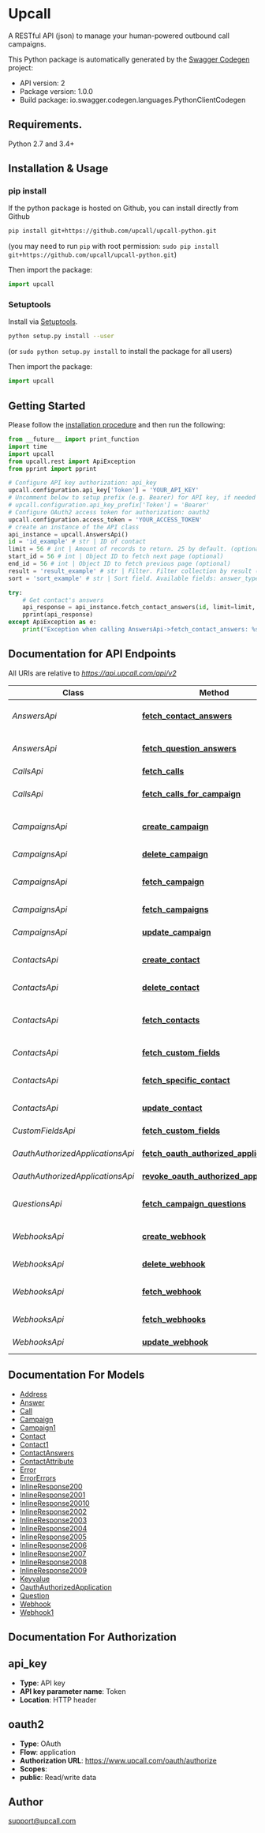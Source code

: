 # Upcall
A RESTful API (json) to manage your human-powered outbound call campaigns.

This Python package is automatically generated by the [Swagger Codegen](https://github.com/swagger-api/swagger-codegen) project:

- API version: 2
- Package version: 1.0.0
- Build package: io.swagger.codegen.languages.PythonClientCodegen

## Requirements.

Python 2.7 and 3.4+

## Installation & Usage
### pip install

If the python package is hosted on Github, you can install directly from Github

```sh
pip install git+https://github.com/upcall/upcall-python.git
```
(you may need to run `pip` with root permission: `sudo pip install git+https://github.com/upcall/upcall-python.git`)

Then import the package:
```python
import upcall 
```

### Setuptools

Install via [Setuptools](http://pypi.python.org/pypi/setuptools).

```sh
python setup.py install --user
```
(or `sudo python setup.py install` to install the package for all users)

Then import the package:
```python
import upcall
```

## Getting Started

Please follow the [installation procedure](#installation--usage) and then run the following:

```python
from __future__ import print_function
import time
import upcall
from upcall.rest import ApiException
from pprint import pprint

# Configure API key authorization: api_key
upcall.configuration.api_key['Token'] = 'YOUR_API_KEY'
# Uncomment below to setup prefix (e.g. Bearer) for API key, if needed
# upcall.configuration.api_key_prefix['Token'] = 'Bearer'
# Configure OAuth2 access token for authorization: oauth2
upcall.configuration.access_token = 'YOUR_ACCESS_TOKEN'
# create an instance of the API class
api_instance = upcall.AnswersApi()
id = 'id_example' # str | ID of contact
limit = 56 # int | Amount of records to return. 25 by default. (optional)
start_id = 56 # int | Object ID to fetch next page (optional)
end_id = 56 # int | Object ID to fetch previous page (optional)
result = 'result_example' # str | Filter. Filter collection by result (optional)
sort = 'sort_example' # str | Sort field. Available fields: answer_type, created_at (optional)

try:
    # Get contact's answers
    api_response = api_instance.fetch_contact_answers(id, limit=limit, start_id=start_id, end_id=end_id, result=result, sort=sort)
    pprint(api_response)
except ApiException as e:
    print("Exception when calling AnswersApi->fetch_contact_answers: %s\n" % e)

```

## Documentation for API Endpoints

All URIs are relative to *https://api.upcall.com/api/v2*

Class | Method | HTTP request | Description
------------ | ------------- | ------------- | -------------
*AnswersApi* | [**fetch_contact_answers**](docs/AnswersApi.md#fetch_contact_answers) | **GET** /contacts/{id}/answers | Get contact&#39;s answers
*AnswersApi* | [**fetch_question_answers**](docs/AnswersApi.md#fetch_question_answers) | **GET** /questions/{id}/answers | Get question&#39;s answers
*CallsApi* | [**fetch_calls**](docs/CallsApi.md#fetch_calls) | **GET** /calls | Get all calls
*CallsApi* | [**fetch_calls_for_campaign**](docs/CallsApi.md#fetch_calls_for_campaign) | **GET** /campaigns/{id}/calls | Get all calls for a campaign
*CampaignsApi* | [**create_campaign**](docs/CampaignsApi.md#create_campaign) | **POST** /campaigns | Create a new campaign
*CampaignsApi* | [**delete_campaign**](docs/CampaignsApi.md#delete_campaign) | **DELETE** /campaigns/{id} | Delete a campaign
*CampaignsApi* | [**fetch_campaign**](docs/CampaignsApi.md#fetch_campaign) | **GET** /campaigns/{id} | Get a specific campaign
*CampaignsApi* | [**fetch_campaigns**](docs/CampaignsApi.md#fetch_campaigns) | **GET** /campaigns | Get all campaigns
*CampaignsApi* | [**update_campaign**](docs/CampaignsApi.md#update_campaign) | **PATCH** /campaigns/{id} | Update a campaign
*ContactsApi* | [**create_contact**](docs/ContactsApi.md#create_contact) | **POST** /campaigns/{id}/contacts | Add a contact to a campaign
*ContactsApi* | [**delete_contact**](docs/ContactsApi.md#delete_contact) | **DELETE** /contacts/{id} | Delete contact
*ContactsApi* | [**fetch_contacts**](docs/ContactsApi.md#fetch_contacts) | **GET** /campaigns/{id}/contacts | Get contacts for a campaign
*ContactsApi* | [**fetch_custom_fields**](docs/ContactsApi.md#fetch_custom_fields) | **GET** /contacts/{id}/custom_fields | Get custom fields
*ContactsApi* | [**fetch_specific_contact**](docs/ContactsApi.md#fetch_specific_contact) | **GET** /contacts/{id} | Get a specific contact
*ContactsApi* | [**update_contact**](docs/ContactsApi.md#update_contact) | **PATCH** /contacts/{id} | Update a contact
*CustomFieldsApi* | [**fetch_custom_fields**](docs/CustomFieldsApi.md#fetch_custom_fields) | **GET** /contacts/{id}/custom_fields | Get custom fields
*OauthAuthorizedApplicationsApi* | [**fetch_oauth_authorized_applications**](docs/OauthAuthorizedApplicationsApi.md#fetch_oauth_authorized_applications) | **GET** /oauth/authorized_applications | 
*OauthAuthorizedApplicationsApi* | [**revoke_oauth_authorized_application**](docs/OauthAuthorizedApplicationsApi.md#revoke_oauth_authorized_application) | **DELETE** /oauth/authorized_applications/{id} | 
*QuestionsApi* | [**fetch_campaign_questions**](docs/QuestionsApi.md#fetch_campaign_questions) | **GET** /campaigns/{id}/questions | Get campaign&#39;s questions
*WebhooksApi* | [**create_webhook**](docs/WebhooksApi.md#create_webhook) | **POST** /webhooks | Create a new webhook
*WebhooksApi* | [**delete_webhook**](docs/WebhooksApi.md#delete_webhook) | **DELETE** /webhooks/{id} | Delete a webhook
*WebhooksApi* | [**fetch_webhook**](docs/WebhooksApi.md#fetch_webhook) | **GET** /webhooks/{id} | Get a specific webhook
*WebhooksApi* | [**fetch_webhooks**](docs/WebhooksApi.md#fetch_webhooks) | **GET** /webhooks | Get all webhooks
*WebhooksApi* | [**update_webhook**](docs/WebhooksApi.md#update_webhook) | **PATCH** /webhooks/{id} | Update a webhook


## Documentation For Models

 - [Address](docs/Address.md)
 - [Answer](docs/Answer.md)
 - [Call](docs/Call.md)
 - [Campaign](docs/Campaign.md)
 - [Campaign1](docs/Campaign1.md)
 - [Contact](docs/Contact.md)
 - [Contact1](docs/Contact1.md)
 - [ContactAnswers](docs/ContactAnswers.md)
 - [ContactAttribute](docs/ContactAttribute.md)
 - [Error](docs/Error.md)
 - [ErrorErrors](docs/ErrorErrors.md)
 - [InlineResponse200](docs/InlineResponse200.md)
 - [InlineResponse2001](docs/InlineResponse2001.md)
 - [InlineResponse20010](docs/InlineResponse20010.md)
 - [InlineResponse2002](docs/InlineResponse2002.md)
 - [InlineResponse2003](docs/InlineResponse2003.md)
 - [InlineResponse2004](docs/InlineResponse2004.md)
 - [InlineResponse2005](docs/InlineResponse2005.md)
 - [InlineResponse2006](docs/InlineResponse2006.md)
 - [InlineResponse2007](docs/InlineResponse2007.md)
 - [InlineResponse2008](docs/InlineResponse2008.md)
 - [InlineResponse2009](docs/InlineResponse2009.md)
 - [Keyvalue](docs/Keyvalue.md)
 - [OauthAuthorizedApplication](docs/OauthAuthorizedApplication.md)
 - [Question](docs/Question.md)
 - [Webhook](docs/Webhook.md)
 - [Webhook1](docs/Webhook1.md)


## Documentation For Authorization


## api_key

- **Type**: API key
- **API key parameter name**: Token
- **Location**: HTTP header

## oauth2

- **Type**: OAuth
- **Flow**: application
- **Authorization URL**: https://www.upcall.com/oauth/authorize
- **Scopes**: 
 - **public**: Read/write data


## Author

support@upcall.com

